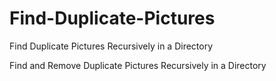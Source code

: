 # Find-Duplicate-Pictures
Find Duplicate Pictures Recursively in a Directory

Find and Remove Duplicate Pictures Recursively in a Directory
